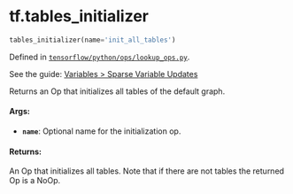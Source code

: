 <div itemscope itemtype="http://developers.google.com/ReferenceObject">
<meta itemprop="name" content="tf.tables_initializer" />
</div>

# tf.tables_initializer

``` python
tables_initializer(name='init_all_tables')
```



Defined in [`tensorflow/python/ops/lookup_ops.py`](https://www.tensorflow.org/code/tensorflow/python/ops/lookup_ops.py).

See the guide: [Variables > Sparse Variable Updates](../../../api_guides/python/state_ops.md#Sparse_Variable_Updates)

Returns an Op that initializes all tables of the default graph.

#### Args:

* <b>`name`</b>: Optional name for the initialization op.


#### Returns:

An Op that initializes all tables.  Note that if there are
not tables the returned Op is a NoOp.